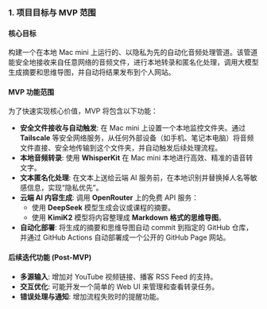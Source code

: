 ### 1. 项目目标与 MVP 范围

#### **核心目标**
构建一个在本地 Mac mini 上运行的、以隐私为先的自动化音频处理管道。该管道能安全地接收来自任意网络的音频文件，进行本地转录和匿名化处理，调用大模型生成摘要和思维导图，并自动将结果发布到个人网站。

#### **MVP 功能范围**
为了快速实现核心价值，MVP 将包含以下功能：
* **安全文件接收与自动触发**: 在 Mac mini 上设置一个本地监控文件夹。通过 **Tailscale** 等安全网络服务，从任何外部设备（如手机、笔记本电脑）将音频文件直接、安全地传输到这个文件夹，并自动触发后续处理流程。
* **本地音频转录**: 使用 **WhisperKit** 在 Mac mini 本地进行高效、精准的语音转文字。
* **文本匿名化处理**: 在文本上送给云端 AI 服务前，在本地识别并替换掉人名等敏感信息，实现“隐私优先”。
* **云端 AI 内容生成**: 调用 **OpenRouter** 上的免费 API 服务：
    * 使用 **DeepSeek** 模型生成会议或课程的摘要。
    * 使用 **KimiK2** 模型将内容整理成 **Markdown 格式的思维导图**。
* **自动化部署**: 将生成的摘要和思维导图自动 commit 到指定的 GitHub 仓库，并通过 GitHub Actions 自动部署成一个公开的 GitHub Page 网站。

#### **后续迭代功能 (Post-MVP)**
* **多源输入**: 增加对 YouTube 视频链接、播客 RSS Feed 的支持。
* **交互优化**: 可能开发一个简单的 Web UI 来管理和查看转录任务。
* **错误处理与通知**: 增加流程失败时的提醒功能。